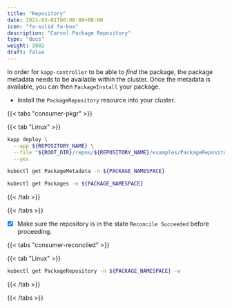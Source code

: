 ```yaml
---
title: "Repository"
date: 2021-03-01T00:00:00+00:00
icon: "fa-solid fa-box"
description: "Carvel Package Repository"
type: "docs"
weight: 3802
draft: false
---
```


In order for `kapp-controller` to be able to _find_ the package, the package metadata needs to be available within the cluster. Once the metadata is available, you can then `PackageInstall` your package.

- Install the `PackageRepository` resource into your cluster.

{{< tabs "consumer-pkgr" >}}

{{< tab "Linux" >}}

```bash
kapp deploy \
  --app ${REPOSITORY_NAME} \
  --file "${ROOT_DIR}/repos/${REPOSITORY_NAME}/examples/PackageRepository.yaml" \
  --yes

kubectl get PackageMetadata -n ${PACKAGE_NAMESPACE}

kubectl get Packages -n ${PACKAGE_NAMESPACE}
```

{{< /tab >}}

{{< /tabs >}}

- [x] Make sure the repository is in the state `Reconcile Succeeded` before proceeding.

{{< tabs "consumer-reconciled" >}}

{{< tab "Linux" >}}

```bash
kubectl get PackageRepository -n ${PACKAGE_NAMESPACE} -w
```

{{< /tab >}}

{{< /tabs >}}
